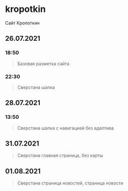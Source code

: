 # kropotkin
Сайт Кропоткин
## 26.07.2021
### 18:50
> Базовая разметка сайта
### 22:30
> Сверстана шапка
## 28.07.2021
### 13:50
> Сверстана шапка с навигацией без адаптива
## 31.07.2021
> Сверстана главная страница, без карты
## 01.08.2021
> Сверстана страница новостей, страница новости